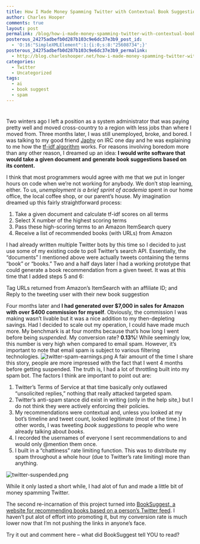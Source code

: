 ```yaml
---
title: How I Made Money Spamming Twitter with Contextual Book Suggestions
author: Charles Hooper
comments: true
layout: post
permalink: /blog/how-i-made-money-spamming-twitter-with-contextual-book-suggestions/
posterous_24275adbefb0d287b103c9e6dc37e3b9_post_id:
  - 'O:16:"SimpleXMLElement":1:{i:0;s:8:"25608734";}'
posterous_24275adbefb0d287b103c9e6dc37e3b9_permalink:
  - http://blog.charleshooper.net/how-i-made-money-spamming-twitter-with-contex
categories:
  - Twitter
  - Uncategorized
tags:
  - ai
  - book suggest
  - spam
---
```

# 

Two winters ago I left a position as a system administrator that was paying pretty well and moved cross-country to a region with less jobs than where I moved from. Three months later, I was still unemployed, broke, and bored. I was talking to my good friend [Japhy][1] on IRC one day and he was explaining to me how the [tf-idf algorithm][2] works. For reasons involving boredom more than any other reason, I dreamed up an idea: **I would write software that would take a given document and generate book suggestions based on its content.** 

I think that most programmers would agree with me that we put in longer hours on code when we’re not working for anybody. We don’t stop learning, either. To us, *unemployment is a brief sprint of academia* spent in our home office, the local coffee shop, or our parent’s house. 
My imagination dreamed up this fairly straightforward process:

 [1]: http://japherwocky.posterous.com/
 [2]: http://en.wikipedia.org/wiki/Tf–idf

1.  Take a given document and calculate tf-idf scores on all terms
2.  Select X number of the highest scoring terms
3.  Pass these high-scoring terms to an Amazon ItemSearch query
4.  Receive a list of recommended books (with URLs) from Amazon

I had already written multiple Twitter bots by this time so I decided to just use some of my existing code to poll Twitter’s search API. Essentially, the “documents” I mentioned above were actually tweets containing the terms “book” or “books.” Two and a half days later I had a working prototype that could generate a book recommendation from a given tweet. It was at this time that I added steps 5 and 6:

Tag URLs returned from Amazon’s ItemSearch with an affiliate ID; and  
Reply to the tweeting user with their new book suggestion

Four months later and **I had generated over $7,000 in sales for Amazon with over $400 commission for myself**. Obviously, the commission I was making wasn’t livable but it was a nice addition to my then-depleting savings. Had I decided to scale out my operation, I could have made much more. My benchmark is at four months because that’s how long I went before being *suspended*. My conversion rate? **0.13%**! While seemingly low, this number is very high when compared to email spam. However, it’s important to note that email spam is subject to various filtering technologies. 
![twitter-spam-earnings.png][3] 
A fair amount of the time I share this story, people are more impressed with the fact that I went 4 months before getting suspended. The truth is, I had a lot of throttling built into my spam bot. The factors I think are important to point out are:

 [3]: http://sub-public.s3.amazonaws.com/blog_imgs/twitter-spam-earnings.png "twitter-spam-earnings.png"

1.  Twitter’s Terms of Service at that time basically only outlawed “unsolicited replies,” nothing that really attacked targeted spam.
2.  Twitter’s anti-spam stance did exist in writing (only in the help site,) but I do not think they were actively enforcing their policies.
3.  My recommendations were contextual and, unless you looked at my bot’s timeline and tweet count, looked legitimate (most of the time.) In other words, I was tweeting *book suggestions* to people who were already talking about *books*.
4.  I recorded the usernames of everyone I sent recommendations to and would only @mention them once.
5.  I built in a “chattiness” rate limiting function. This was to distribute my spam throughout a whole hour (due to Twitter’s rate limiting) more than anything.

![twitter-suspended.png][4] 

While it only lasted a short while, I had alot of fun and made a little bit of money spamming Twitter. 

The second re-incarnation of this project turned into [BookSuggest, a website for recommending books based on a person’s Twitter feed][5]. I haven’t put alot of effort into promoting it, but my conversion rate is much lower now that I’m not pushing the links in anyone’s face. 

Try it out and comment here – what did BookSuggest tell YOU to read?

 [4]: http://sub-public.s3.amazonaws.com/blog_imgs/twitter-suspended.png "twitter-suspended.png"
 [5]: http://www.charleshooper.net/twitter/

